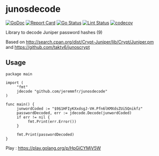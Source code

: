 # junosdecode

[![GoDoc](https://godoc.org/github.com/jeremmfr/junosdecode?status.svg)](https://godoc.org/github.com/jeremmfr/junosdecode)
[![Report Card](https://goreportcard.com/badge/github.com/jeremmfr/junosdecode)](https://goreportcard.com/report/github.com/jeremmfr/junosdecode)
[![Go Status](https://github.com/jeremmfr/junosdecode/workflows/Go%20Tests/badge.svg)](https://github.com/jeremmfr/junosdecode/actions)
[![Lint Status](https://github.com/jeremmfr/junosdecode/workflows/GolangCI-Lint/badge.svg)](https://github.com/jeremmfr/junosdecode/actions)
[![codecov](https://codecov.io/gh/jeremmfr/junosdecode/branch/master/graph/badge.svg)](https://codecov.io/gh/jeremmfr/junosdecode)

Library to decode Juniper password hashes ($9$)

Based on http://search.cpan.org/dist/Crypt-Juniper/lib/Crypt/Juniper.pm and https://github.com/taktv6/junoscrypt

## Usage

```
package main

import (
     "fmt"
     jdecode "github.com/jeremmfr/junosdecode"
)

func main() {
     junwordCoded := "$9$1HFIyKXxdsgJ-VH.Pfn6lKMXdsZUi5Qnikfz"
     passwordDecoded, err := jdecode.Decode(junwordCoded)
     if err != nil {
          fmt.Print(err.Error())
     }
     
     fmt.Print(passwordDecoded)
}

```
Play : https://play.golang.org/p/HpGiCYMjV5W
